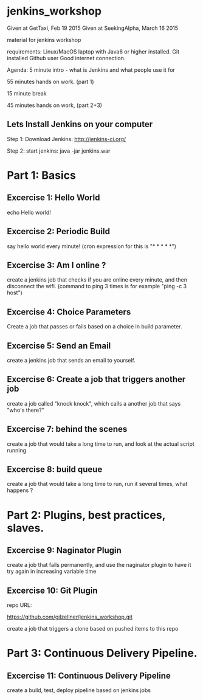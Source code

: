 # jenkins_workshop
Given at GetTaxi, Feb 19 2015
Given at SeekingAlpha, March 16 2015

material for jenkins workshop

requirements:
Linux/MacOS laptop with Java6 or higher installed.
Git installed
Github user
Good internet connection.

Agenda:
5 minute intro - what is Jenkins and what people use it for

55 minutes hands on work. (part 1)

15 minute break

45 minutes hands on work, (part 2+3)

## Lets Install Jenkins on your computer
Step 1: Download Jenkins: http://jenkins-ci.org/

Step 2: start jenkins: 
java -jar jenkins.war

# Part 1: Basics

## Excercise 1: Hello World
echo Hello world!

## Excercise 2: Periodic Build
say hello world every minute! (cron expression for this is "* * * * *")

## Excercise 3: Am I online ?
create a jenkins job that checks if you are online every minute, and then disconnect the wifi.
(command to ping 3 times is for example "ping -c 3 host")

## Excercise 4: Choice Parameters
Create a job that passes or fails based on a choice in build parameter.

## Excercise 5: Send an Email
create a jenkins job that sends an email to yourself.

## Excercise 6: Create a job that triggers another job
create a job called "knock knock", which calls a another job that says "who's there?"

## Excercise 7: behind the scenes
create a job that would take a long time to run, and look at the actual script running

## Excercise 8: build queue
create a job that would take a long time to run, run it several times, what happens ?

# Part 2: Plugins, best practices, slaves.

## Excercise 9: Naginator Plugin
create a job that fails permanently, and use the naginator plugin to have it try again in increasing variable time

## Excercise 10: Git Plugin
repo URL: 

https://github.com/gilzellner/jenkins_workshop.git

create a job that triggers a clone based on pushed items to this repo

# Part 3: Continuous Delivery Pipeline.

## Excercise 11: Continuous Delivery Pipeline
create a build, test, deploy pipeline based on jenkins jobs

